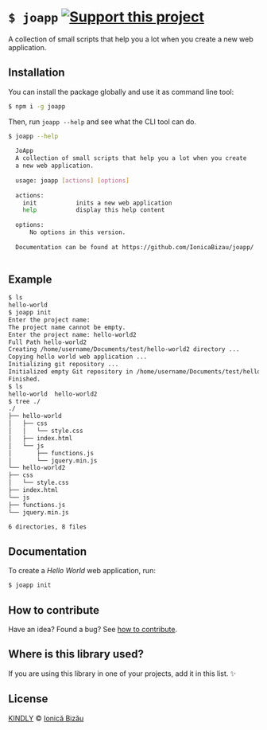 # `$ joapp` [![Support this project][donate-now]][paypal-donations]

A collection of small scripts that help you a lot when you create a new web application.

## Installation

You can install the package globally and use it as command line tool:

```sh
$ npm i -g joapp
```

Then, run `joapp --help` and see what the CLI tool can do.

```sh
$ joapp --help
  
  JoApp
  A collection of small scripts that help you a lot when you create
  a new web application.
  
  usage: joapp [actions] [options]
  
  actions:
    init           inits a new web application
    help           display this help content
  
  options:
      No options in this version.
  
  Documentation can be found at https://github.com/IonicaBizau/joapp/
  
```

## Example
```sh
$ ls
hello-world
$ joapp init
Enter the project name:
The project name cannot be empty.
Enter the project name: hello-world2
Full Path hello-world2
Creating /home/username/Documents/test/hello-world2 directory ...
Copying hello world web application ...
Initializing git repository ...
Initialized empty Git repository in /home/username/Documents/test/hello-world2/.git/
Finished.
$ ls
hello-world  hello-world2
$ tree ./
./
├── hello-world
│   ├── css
│   │   └── style.css
│   ├── index.html
│   └── js
│       ├── functions.js
│       └── jquery.min.js
└── hello-world2
├── css
│   └── style.css
├── index.html
└── js
├── functions.js
└── jquery.min.js

6 directories, 8 files
```

## Documentation

To create a *Hello World* web application, run:

```sh
$ joapp init
```

## How to contribute
Have an idea? Found a bug? See [how to contribute][contributing].

## Where is this library used?
If you are using this library in one of your projects, add it in this list. :sparkles:

## License

[KINDLY][license] © [Ionică Bizău][website]

[license]: http://ionicabizau.github.io/kindly-license/?author=Ionic%C4%83%20Biz%C4%83u%20%3Cbizauionica@gmail.com%3E&year=2014

[website]: http://ionicabizau.net
[paypal-donations]: https://www.paypal.com/cgi-bin/webscr?cmd=_s-xclick&hosted_button_id=RVXDDLKKLQRJW
[donate-now]: http://i.imgur.com/6cMbHOC.png

[contributing]: /CONTRIBUTING.md
[docs]: /DOCUMENTATION.md